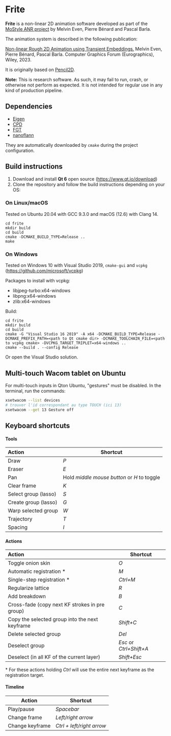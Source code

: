 # Frite

**Frite** is a non-linear 2D animation software developed as part of the [MoStyle ANR project](https://benardp.github.io/mostyle/) by Melvin Even, Pierre Bénard and Pascal Barla. 

The animation system is described in the following publication:

[Non-linear Rough 2D Animation using Transient Embeddings.](https://inria.hal.science/hal-04006992) Melvin Even, Pierre Bénard, Pascal Barla. Computer Graphics Forum (Eurographics), Wiley, 2023.
 

It is originally based on [Pencil2D](https://www.pencil2d.org/).

**Note:** This is research software. As such, it may fail to run, crash, or otherwise not perform as expected. It is not intended for regular use in any kind of production pipeline.


## Dependencies
- [Eigen](https://eigen.tuxfamily.org/index.php?title=Main_Page)
- [CPD](https://github.com/gadomski/cpd)
- [FGT](https://github.com/gadomski/fgt)
- [nanoflann](https://github.com/jlblancoc/nanoflann)

They are automatically downloaded by `cmake` during the project configuration.

## Build instructions

1. Download and install **Qt 6** open source (https://www.qt.io/download)
2. Clone the repository and follow the build instructions depending on your OS:

### On Linux/macOS

Tested on Ubuntu 20.04 with GCC 9.3.0 and macOS (12.6) with Clang 14.

    cd frite
    mkdir build
    cd build
    cmake -DCMAKE_BUILD_TYPE=Release ..
    make

### On Windows

Tested on Windows 10 with Visual Studio 2019, `cmake-gui` and `vcpkg` (https://github.com/microsoft/vcpkg)

Packages to install with vcpkg:
* libjpeg-turbo:x64-windows
* libpng:x64-windows
* zlib:x64-windows

Build:

    cd frite
    mkdir build
    cd build
    cmake -G "Visual Studio 16 2019" -A x64 -DCMAKE_BUILD_TYPE=Release -DCMAKE_PREFIX_PATH=<path to Qt cmake dir> -DCMAKE_TOOLCHAIN_FILE=<path to vcpkg cmake> -DVCPKG_TARGET_TRIPLET=x64-windows ..
    cmake --build . --config Release

Or open the Visual Studio solution.


## Multi-touch Wacom tablet on Ubuntu

For multi-touch inputs in Qton Ubuntu, "gestures" must be disabled. 
In the terminal, run the commands:

``` sh
xsetwacom --list devices
# trouver l'id correspondant au type TOUCH (ici 13)
xsetwacom --get 13 Gesture off
```

## Keyboard shortcuts

#### Tools

| Action               | Shortcut                                      |
|:-------------------- | ---------                                     |
| Draw                 | *P*                                           |
| Eraser               | *E*                                           |
| Pan                  | Hold *middle mouse button* or *H* to toggle   |
| Clear frame          | *K*                                           |
| Select group (lasso) | *S*                                           |
| Create group (lasso) | *G*                                           |
| Warp selected group  | *W*                                           |
| Trajectory  | *T*                                           |
| Spacing  | *I*                                           |

#### Actions

| Action                                         | Shortcut                |
|:---------------------------------------------- | ----------------------- |
| Toggle onion skin                              | *O*                     |
| Automatic registration *                       | *M*                     |
| Single-step registration *                     | *Ctrl+M*                     |
| Regularize lattice                             | *R*                     |
| Add breakdown                                  | *B*                     |
| Cross-fade (copy next KF strokes in pre group) | *C*                     |
| Copy the selected group into the next keyframe | *Shift+C*                     |
| Delete selected group                          | *Del*                   |
| Deselect group                                 | *Esc* or *Ctrl+Shift+A* |
| Deselect (in all KF of the current layer)      | *Shift+Esc*             |

\* For these actions holding *Ctrl* will use the entire next keyframe as the registration target. 

#### Timeline

|              Action              |    Shortcut               |
|----------------------------------|---------------------------|
| Play/pause                       | *Spacebar*                |
| Change frame                     | *Left/right arrow*        |
| Change keyframe                  | *Ctrl + left/right arrow* |

